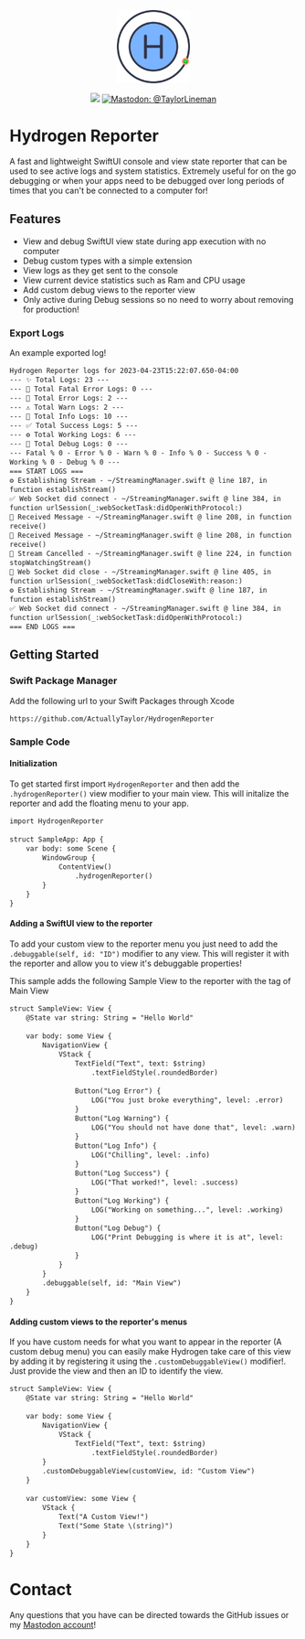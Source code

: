 <p align="center">
    <img src="/assets/icon.png" alt="Hydrogen Reporter Logo" width="128" maxHeight=“128" />
</p>

<p align="center">
    <img src="https://img.shields.io/badge/iOS-16.0+-green.svg" />
    <a href="https://mastodon.social/@TaylorLineman">
        <img src="https://img.shields.io/badge/Contact-@TaylorLineman-blue.svg?style=flat" alt="Mastodon: @TaylorLineman" />
    </a>
</p>

# Hydrogen Reporter
A fast and lightweight SwiftUI console and view state reporter that can be used to see active logs and system statistics. Extremely useful for on the go debugging or when your apps need to be debugged over long periods of times that you can't be connected to a computer for!

## Features
- View and debug SwiftUI view state during app execution with no computer
- Debug custom types with a simple extension
- View logs as they get sent to the console
- View current device statistics such as Ram and CPU usage
- Add custom debug views to the reporter view
- Only active during Debug sessions so no need to worry about removing for production!

### Export Logs
An example exported log!

```
Hydrogen Reporter logs for 2023-04-23T15:22:07.650-04:00
--- ✨ Total Logs: 23 ---
--- 🛑 Total Fatal Error Logs: 0 ---
--- 🥲 Total Error Logs: 2 ---
--- ⚠️ Total Warn Logs: 2 ---
--- 🤖 Total Info Logs: 10 ---
--- ✅ Total Success Logs: 5 ---
--- ⚙️ Total Working Logs: 6 ---
--- 🔵 Total Debug Logs: 0 ---
--- Fatal % 0 - Error % 0 - Warn % 0 - Info % 0 - Success % 0 - Working % 0 - Debug % 0 ---
=== START LOGS ===
⚙️ Establishing Stream - ~/StreamingManager.swift @ line 187, in function establishStream()
✅ Web Socket did connect - ~/StreamingManager.swift @ line 384, in function urlSession(_:webSocketTask:didOpenWithProtocol:)
🤖 Received Message - ~/StreamingManager.swift @ line 208, in function receive()
🤖 Received Message - ~/StreamingManager.swift @ line 208, in function receive()
🤖 Stream Cancelled - ~/StreamingManager.swift @ line 224, in function stopWatchingStream()
🤖 Web Socket did close - ~/StreamingManager.swift @ line 405, in function urlSession(_:webSocketTask:didCloseWith:reason:)
⚙️ Establishing Stream - ~/StreamingManager.swift @ line 187, in function establishStream()
✅ Web Socket did connect - ~/StreamingManager.swift @ line 384, in function urlSession(_:webSocketTask:didOpenWithProtocol:)
=== END LOGS ===
```

## Getting Started
### Swift Package Manager
Add the following url to your Swift Packages through Xcode
```
https://github.com/ActuallyTaylor/HydrogenReporter
```

### Sample Code
#### Initialization
To get started first import `HydrogenReporter` and then add the `.hydrogenReporter()` view modifier to your main view. This will initalize the reporter and add the floating menu to your app.

```
import HydrogenReporter

struct SampleApp: App {
    var body: some Scene {
        WindowGroup {
            ContentView()
                .hydrogenReporter()
        }
    }
}
```

#### Adding a SwiftUI view to the reporter
To add your custom view to the reporter menu you just need to add the `.debuggable(self, id: "ID")` modifier to any view. This will register it with the reporter and allow you to view it's debuggable properties!

This sample adds the following Sample View to the reporter with the tag of Main View
```
struct SampleView: View {
    @State var string: String = "Hello World"

    var body: some View {
        NavigationView {
            VStack {
                TextField("Text", text: $string)
                    .textFieldStyle(.roundedBorder)

                Button("Log Error") {
                    LOG("You just broke everything", level: .error)
                }
                Button("Log Warning") {
                    LOG("You should not have done that", level: .warn)
                }
                Button("Log Info") {
                    LOG("Chilling", level: .info)
                }
                Button("Log Success") {
                    LOG("That worked!", level: .success)
                }
                Button("Log Working") {
                    LOG("Working on something...", level: .working)
                }
                Button("Log Debug") {
                    LOG("Print Debugging is where it is at", level: .debug)
                }
            }
        }
        .debuggable(self, id: "Main View")
    }
}
```

#### Adding custom views to the reporter's menus
If you have custom needs for what you want to appear in the reporter (A custom debug menu) you can easily make Hydrogen take care of this view by adding it by registering it using the `.customDebuggableView()` modifier!. Just provide the view and then an ID to identify the view.

```
struct SampleView: View {
    @State var string: String = "Hello World"

    var body: some View {
        NavigationView {
            VStack {
                TextField("Text", text: $string)
                    .textFieldStyle(.roundedBorder)
        }
        .customDebuggableView(customView, id: "Custom View")
    }
    
    var customView: some View {
        VStack {
            Text("A Custom View!")
            Text("Some State \(string)")
        }
    }
}
```

# Contact
Any questions that you have can be directed towards the GitHub issues or my [Mastodon account](https://mastodon.social/@TaylorLineman)!
